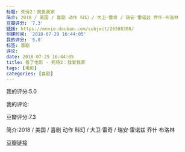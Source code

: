 ```yaml
---
标题: 死侍2：我爱我家
简介: 2018 / 美国 / 喜剧 动作 科幻 / 大卫·雷奇 / 瑞安·雷诺兹 乔什·布洛林
豆瓣评分: '7.3'
链接: https://movie.douban.com/subject/26588308/
创建时间: '2018-07-29 16:44:05'
我的评分: '5.0'
标签: 喜剧
评论:
date: 2018-07-29 16:44:05
title: 看了电影 - 死侍2：我爱我家
tags: [电影]
categories: [喜剧]
---
```


我的评分:5.0

我的评论:

豆瓣评分:7.3

简介:2018 / 美国 / 喜剧 动作 科幻 / 大卫·雷奇 / 瑞安·雷诺兹 乔什·布洛林

[豆瓣链接](https://movie.douban.com/subject/26588308/)

